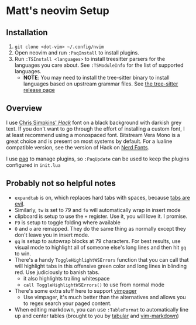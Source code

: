 # Matt's neovim Setup

## Installation

1. `git clone <dot-vim> ~/.config/nvim`
2. Open neovim and run `:PaqInstall` to install plugins.
3. Run `:TSInstall <languages>` to install treesitter parsers for the languages
   you care about. See `:TSModuleInfo` for the list of supported languages.
    - **NOTE**: You may need to install the tree-sitter binary to install
      languages based on upstream grammar files. See
      [the tree-sitter release page](https://github.com/tree-sitter/tree-sitter/releases)

## Overview

I use [Chris Simpkins' _Hack_](https://github.com/chrissimpkins/Hack) font on a
black background with darkish grey text. If you don't want to go through the
effort of installing a custom font, I at least recommend using a monospaced
font. Bitstream Vera Mono is a great choice and is present on most systems by
default. For a lualine compatible version, see the version of Hack on
[Nerd Fonts](https://www.nerdfonts.com).

I use [paq](https://github.com/savq/paq-nvim) to manage plugins, so
`:PaqUpdate` can be used to keep the plugins configured in `init.lua`

## Probably not so helpful notes

- `expandtab` is on, which replaces hard tabs with spaces, because
  [tabs are evil](https://www.emacswiki.org/emacs/TabsAreEvil).
- Similarly, `tw` is set to 79 and `fo` will automatically wrap in insert mode
- clipboard is setup to use the `+` register. Use it, you will love it. I
  promise.
- `F9` is setup to toggle folding where available
- `O` and `o` are remapped. They do the same thing as normally except they
  don't leave you in insert mode.
- `gq` is setup to autowrap blocks at 79 characters. For best results, use
  visual mode to highlight all of someone else's long lines and then hit `gq`
  to win.
- There's a handy `ToggleHighlightWSErrors` function that you can call that
  will highlight tabs in this offensive green color and long lines in blinding
  red. Use judiciously to banish tabs.
  - it also highlights trailing whitespace
  - `call ToggleHighlightWSErrors()` to use from normal mode
- There's some extra stuff here to support
  [vimpager](https://github.com/rkitover/vimpager)
  - Use vimpager, it's much better than the alternatives and allows you to
    regex search your paged content.
- When editing markdown, you can use `:TableFormat` to automatically line up
  and center tables (brought to you by
  [tabular](https://github.com/godlygeek/tabular) and
  [vim-markdown](https://github.com/plasticboy/vim-markdown))
